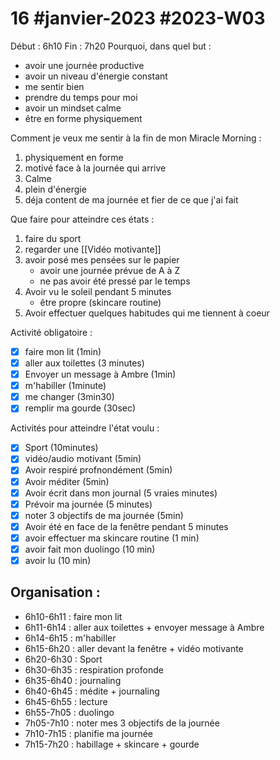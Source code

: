 # 16 #janvier-2023 #2023-W03
Début : 6h10
Fin : 7h20
Pourquoi, dans quel but : 
- avoir une journée productive
- avoir un niveau d'énergie constant
- me sentir bien
- prendre du temps pour moi
- avoir un mindset calme
- être en forme physiquement

Comment je veux me sentir à la fin de mon Miracle Morning : 
1. physiquement en forme
2. motivé face à la journée qui arrive
3. Calme
4. plein d'énergie
5. déja content de ma journée et fier de ce que j'ai fait

Que faire pour atteindre ces états :
1. faire du sport
2. regarder une [[Vidéo motivante]]
3. avoir posé mes pensées sur le papier
	- avoir une journée prévue de A à Z
	- ne pas avoir été pressé par le temps
4. Avoir vu le soleil pendant 5 minutes
	- être propre (skincare routine)
5. Avoir effectuer quelques habitudes qui me tiennent à coeur

Activité obligatoire :
- [x] faire mon lit (1min)
- [x] aller aux toilettes (3 minutes)
- [x] Envoyer un message à Ambre (1min)
- [x] m'habiller (1minute)
- [x] me changer (3min30)
- [x] remplir ma gourde (30sec)

Activités pour atteindre l'état voulu :
- [x] Sport (10minutes)
- [x] vidéo/audio motivant (5min)
- [x] Avoir respiré profnondément (5min)
- [x] Avoir méditer (5min)
- [x] Avoir écrit dans mon journal (5 vraies minutes)
- [x] Prévoir ma journée (5 minutes)
- [x] noter 3 objectifs de ma journée (5min)
- [x] Avoir été en face de la fenêtre pendant 5 minutes  
- [x] avoir effectuer ma skincare routine (1 min)
- [x] avoir fait mon duolingo (10 min)
- [x] avoir lu (10 min)

## Organisation :
- 6h10-6h11 : faire mon lit
- 6h11-6h14 : aller aux toilettes + envoyer message à Ambre
- 6h14-6h15 : m'habiller
- 6h15-6h20 : aller devant la fenêtre + vidéo motivante
- 6h20-6h30 : Sport
- 6h30-6h35 : respiration profonde
- 6h35-6h40 : journaling
- 6h40-6h45 : médite + journaling
- 6h45-6h55 : lecture
- 6h55-7h05 : duolingo
- 7h05-7h10 : noter mes 3 objectifs de la journée
- 7h10-7h15 : planifie ma journée
- 7h15-7h20 : habillage + skincare + gourde
